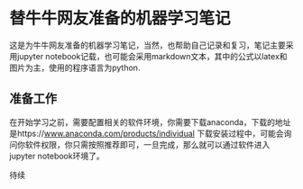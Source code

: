 # 替牛牛网友准备的机器学习笔记
这是为牛牛网友准备的机器学习笔记，当然，也帮助自己记录和复习，笔记主要采用jupyter notebook记载，也可能会采用markdown文本，其中的公式以latex和图片为主，使用的程序语言为python.

## 准备工作
在开始学习之前，需要配置相关的软件环境，你需要下载anaconda，下载的地址是https://www.anaconda.com/products/individual
下载安装过程中，可能会询问你软件权限，你只需按照推荐即可，一旦完成，那么就可以通过软件进入jupyter notebook环境了。

待续
